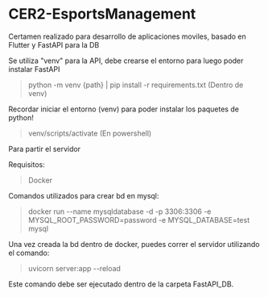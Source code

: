 # CER2-EsportsManagement
Certamen realizado para desarrollo de aplicaciones moviles, basado en Flutter y FastAPI para la DB

Se utiliza "venv" para la API, debe crearse el entorno para luego poder instalar FastAPI

> python -m venv {path} | 
> pip install -r requirements.txt (Dentro de venv)

Recordar iniciar el entorno (venv) para poder instalar los paquetes de python!

> venv/scripts/activate (En powershell)

Para partir el servidor

Requisitos:

> Docker

Comandos utilizados para crear bd en mysql:

> docker run --name mysqldatabase -d -p 3306:3306 -e MYSQL_ROOT_PASSWORD=password -e MYSQL_DATABASE=test mysql

Una vez creada la bd dentro de docker, puedes correr el servidor utilizando el comando:

>uvicorn server:app --reload

Este comando debe ser ejecutado dentro de la carpeta FastAPI_DB.
